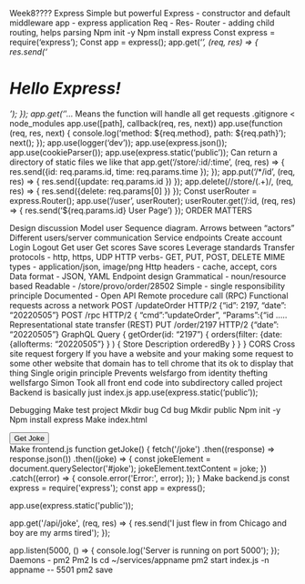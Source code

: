 Week8????
Express
Simple but powerful
Express - constructor and default middleware
app - express application
Req - 
Res- 
Router - adding child routing, helps parsing
Npm init -y
Npm install express
Const express = require(‘express’);
Const app = express();
app.get(‘*’, (req, res) => {
res.send(‘<h1>Hello Express!</h1>’);
});
app.get(‘*’...
Means the function will handle all get requests
.gitignore < node_modules
app.use([path], callback(req, res, next))
app.use(function (req, res, next) {
console.log(‘method: ${req.method}, path: ${req.path}’);
next();
});
app.use(logger(‘dev’));
app.use(express.json());
app.use(cookieParser());
app.use(express.static(‘public’));
Can return a directory of static files we like that
app.get(‘/store/:id/:time’, (req, res) => {
res.send({id: req.params.id, time: req.params.time });
});
app.put(‘/*/id’, (req, res) => {
res.send({update: req.params.id })
});
app.delete(/\/store\/(.+)/, (req, res) => {
res.send({delete: req.params[0] })
});
Const userRouter = express.Router();
app.use(‘/user’, userRouter);
userRouter.get(‘/:id, (req, res) => {
res.send(‘${req.params.id} User Page’)
}); 
ORDER MATTERS


Design discussion
Model user
Sequence diagram. Arrows between “actors”
Different users/server communication
Service endpoints
Create account
Login
Logout
Get user
Get scores
Save scores
Leverage standards
Transfer protocols - http, https, UDP
HTTP verbs- GET, PUT, POST, DELETE
MIME types - application/json, image/png
Http headers - cache, accept, cors
Data format - JSON, YAML
Endpoint design
Grammatical - noun/resource based
Readable - /store/provo/order/28502
Simple - single responsibility principle
Documented - Open API
Remote procedure call (RPC)
Functional requests across a network
POST /updateOrder HTTP/2
{“id”: 2197, “date”: “20220505”}
POST /rpc HTTP/2
{
“cmd”:”updateOrder”,
“Params”:{“id
…..
Representational state transfer (REST)
PUT /order/2197 HTTP/2
{“date”: “20220505”}
GraphQL
Query {
getOrder(id: “2197”) {
orders(filter: {date: {allofterms: “20220505”} } ) {
Store
Description
orderedBy
}
}
}
CORS
Cross site request forgery
If you have a website and your making some request to some other website that domain has to tell chrome that its ok to display that thing
Single origin principle
Prevents welsfargo from identity thefting wellsfargo
Simon
Took all front end code into subdirectory called project
Backend is basically just index.js 
app.use(express.static(‘public’));


Debugging
Make test project
Mkdir bug
Cd bug
Mkdir public
Npm init -y
Npm install express
Make index.html
<html lang="en">
<head>
 <script src="frontend.js"></script>
</head>
<body>
 <button onclick="getJoke()">Get Joke</button>
 <div id="joke"></div>
</body>
</html>
Make frontend.js
function getJoke() {
 fetch('/joke')
   .then((response) => response.json())
   .then((joke) => {
     const jokeElement = document.querySelector('#joke');
     jokeElement.textContent = joke;
   })
   .catch((error) => {
     console.error('Error:', error);
   });
}
Make backend.js
const express = require('express');
const app = express();


app.use(express.static('public'));


app.get('/api/joke', (req, res) => {
 res.send('I just flew in from Chicago and boy are my arms tired');
});


app.listen(5000, () => {
 console.log('Server is running on port 5000');
});
Daemons - pm2
Pm2 ls
cd ~/services/appname
pm2 start index.js -n appname -- 5501
pm2 save
